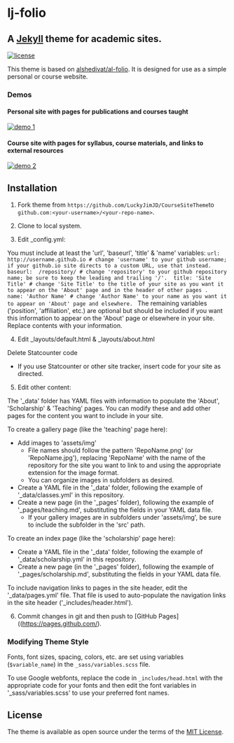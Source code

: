 # lj-folio

## A [Jekyll](https://jekyllrb.com/) theme for academic sites. 

[![license](https://img.shields.io/github/license/mashape/apistatus.svg?maxAge=2592000)](https://github.com/LuckyJimJD/CourseSiteTheme/blob/master/LICENSE)

This theme is based on [alshedivat/al-folio](https://github.com/alshedivat/al-folio). It is designed for use as a simple personal or course website. 

### Demos 

#### Personal site with pages for publications and courses taught

[![demo 1](https://img.shields.io/badge/theme-demo-brightgreen.svg)](https://LuckyJimJD.github.io/lj-folio/)

#### Course site with pages for syllabus, course materials, and links to external resources

[![demo 2](https://img.shields.io/badge/theme-demo-brightgreen.svg)](https://LuckyJimJD.github.io/lj-teaching-template/)

## Installation 

1. Fork theme from `https://github.com/LuckyJimJD/CourseSiteTheme`to `github.com:<your-username>/<your-repo-name>`. 

2. Clone to local system. 

3. Edit _config.yml: 

You must include at least the 'url', 'baseurl', 'title' & 'name' variables: 
    ```
    url: http://username.github.io # change 'username' to your github username; if your github.io site directs to a custom URL, use that instead. 
    baseurl:  /repository/ # change 'repository' to your github repository name; be sure to keep the leading and trailing '/'. 
	title: 'Site Title' # change 'Site Title' to the title of your site as you want it to appear on the 'About' page and in the header of other pages . 
	name: 'Author Name' # change 'Author Name' to your name as you want it to appear on 'About' page and elsewhere. 
    ```
The remaining variables ('position', 'affiliation', etc.) are optional but should be included if you want this information to appear on the 'About' page or elsewhere in your site. Replace contents with your information. 

4. Edit _layouts/default.html & _layouts/about.html 

Delete Statcounter code 

- If you use Statcounter or other site tracker, insert code for your site as directed. 


5. Edit other content:

The '_data' folder has YAML files with information to populate the 'About', 'Scholarship' & 'Teaching' pages. You can modify these and add other pages for the content you want to include in your site. 

To create a gallery page (like the 'teaching' page here):

- Add images to 'assets/img'
	- File names should follow the pattern 'RepoName.png' (or 'RepoName.jpg'), replacing 'RepoName' with the name of the repository for the site you want to link to and using the appropriate extension for the image format. 
	- You can organize images in subfolders as desired. 
- Create a YAML file in the '_data' folder, following the example of '_data/classes.yml' in this repository. 
- Create a new page (in the '_pages' folder), following the example of '_pages/teaching.md', substituting the fields in your YAML data file. 
	- If your gallery images are in subfolders under 'assets/img', be sure to include the subfolder in the 'src' path. 

To create an index page (like the 'scholarship' page here): 

- Create a YAML file in the '_data' folder, following the example of '_data/scholarship.yml' in this repository. 
- Create a new page (in the '_pages' folder), following the example of '_pages/scholarship.md', substituting the fields in your YAML data file. 

To include navigation links to pages in the site header, edit the '_data/pages.yml' file. That file is used to auto-populate the navigation links in the site header ('_includes/header.html').

6. Commit changes in git and then push to [GitHub Pages]((https://pages.github.com/).

### Modifying Theme Style 

Fonts, font sizes, spacing, colors, etc. are set using variables (`$variable_name`) in the `_sass/variables.scss` file. 

To use Google webfonts, replace the code in `_includes/head.html` with the appropriate code for your fonts and then edit the font variables in '_sass/variables.scss' to use your preferred font names. 

## License

The theme is available as open source under the terms of the [MIT License](https://opensource.org/licenses/MIT).
